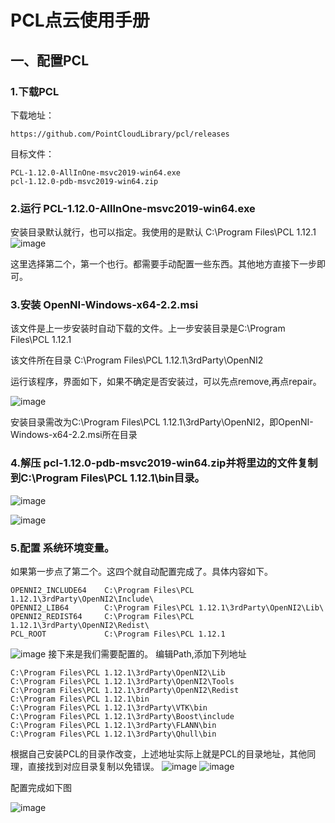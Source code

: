 # PCL点云使用手册
## 一、配置PCL
### 1.下载PCL 
下载地址：
```
https://github.com/PointCloudLibrary/pcl/releases
```
目标文件：
```
PCL-1.12.0-AllInOne-msvc2019-win64.exe
pcl-1.12.0-pdb-msvc2019-win64.zip
```
### 2.运行 PCL-1.12.0-AllInOne-msvc2019-win64.exe
安装目录默认就行，也可以指定。我使用的是默认 C:\Program Files\PCL 1.12.1
![image](https://user-images.githubusercontent.com/75610421/193257443-831748d4-be59-4973-95cf-ef1cc5bc0f22.png)

这里选择第二个，第一个也行。都需要手动配置一些东西。其他地方直接下一步即可。

### 3.安装 OpenNI-Windows-x64-2.2.msi
该文件是上一步安装时自动下载的文件。上一步安装目录是C:\Program Files\PCL 1.12.1

该文件所在目录 C:\Program Files\PCL 1.12.1\3rdParty\OpenNI2

运行该程序，界面如下，如果不确定是否安装过，可以先点remove,再点repair。

![image](https://user-images.githubusercontent.com/75610421/193259654-ec7118f2-56fc-4147-9018-98e23df7526c.png)

安装目录需改为C:\Program Files\PCL 1.12.1\3rdParty\OpenNI2，即OpenNI-Windows-x64-2.2.msi所在目录

### 4.解压 pcl-1.12.0-pdb-msvc2019-win64.zip并将里边的文件复制到C:\Program Files\PCL 1.12.1\bin目录。
![image](https://user-images.githubusercontent.com/75610421/193260926-4db30ed8-c20e-4140-ab00-c8381b253c19.png)

![image](https://user-images.githubusercontent.com/75610421/193260604-af170e9c-3af9-423a-984a-326266da524a.png)

### 5.配置   系统环境变量。
如果第一步点了第二个。这四个就自动配置完成了。具体内容如下。
```
OPENNI2_INCLUDE64    C:\Program Files\PCL 1.12.1\3rdParty\OpenNI2\Include\
OPENNI2_LIB64        C:\Program Files\PCL 1.12.1\3rdParty\OpenNI2\Lib\
OPENNI2_REDIST64     C:\Program Files\PCL 1.12.1\3rdParty\OpenNI2\Redist\
PCL_ROOT             C:\Program Files\PCL 1.12.1
```
![image](https://user-images.githubusercontent.com/75610421/193261666-7377bb7b-99a5-44da-a1f5-f081f9b5eea8.png)
接下来是我们需要配置的。
编辑Path,添加下列地址
```
C:\Program Files\PCL 1.12.1\3rdParty\OpenNI2\Lib
C:\Program Files\PCL 1.12.1\3rdParty\OpenNI2\Tools
C:\Program Files\PCL 1.12.1\3rdParty\OpenNI2\Redist
C:\Program Files\PCL 1.12.1\bin
C:\Program Files\PCL 1.12.1\3rdParty\VTK\bin
C:\Program Files\PCL 1.12.1\3rdParty\Boost\include
C:\Program Files\PCL 1.12.1\3rdParty\FLANN\bin
C:\Program Files\PCL 1.12.1\3rdParty\Qhull\bin
```
根据自己安装PCL的目录作改变，上述地址实际上就是PCL的目录地址，其他同理，直接找到对应目录复制以免错误。
![image](https://user-images.githubusercontent.com/75610421/193264744-97b6770c-5a4c-469b-b5d7-dfa51916f3df.png)
![image](https://user-images.githubusercontent.com/75610421/193264854-11be8803-8ef9-4f55-9735-3ef66a7316b3.png)

配置完成如下图

![image](https://user-images.githubusercontent.com/75610421/193262715-5159274e-a707-4d66-84f6-d5d99fa26d6d.png)


